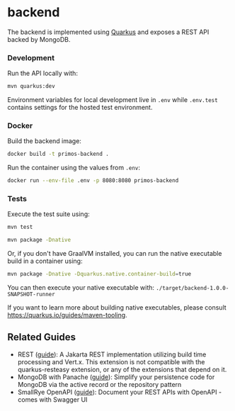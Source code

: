 # backend

The backend is implemented using [Quarkus](https://quarkus.io/) and exposes a
REST API backed by MongoDB.

### Development

Run the API locally with:

```bash
mvn quarkus:dev
```

Environment variables for local development live in `.env` while `.env.test`
contains settings for the hosted test environment.

### Docker

Build the backend image:

```bash
docker build -t primos-backend .
```

Run the container using the values from `.env`:

```bash
docker run --env-file .env -p 8080:8080 primos-backend
```

### Tests

Execute the test suite using:

```bash
mvn test
```

```bash
mvn package -Dnative
```

Or, if you don't have GraalVM installed, you can run the native executable build in a container using:

```bash
mvn package -Dnative -Dquarkus.native.container-build=true
```

You can then execute your native executable with: `./target/backend-1.0.0-SNAPSHOT-runner`

If you want to learn more about building native executables, please consult <https://quarkus.io/guides/maven-tooling>.

## Related Guides

- REST ([guide](https://quarkus.io/guides/rest)): A Jakarta REST implementation utilizing build time processing and Vert.x. This extension is not compatible with the quarkus-resteasy extension, or any of the extensions that depend on it.
- MongoDB with Panache ([guide](https://quarkus.io/guides/mongodb-panache)): Simplify your persistence code for MongoDB via the active record or the repository pattern
- SmallRye OpenAPI ([guide](https://quarkus.io/guides/openapi-swaggerui)): Document your REST APIs with OpenAPI - comes with Swagger UI
